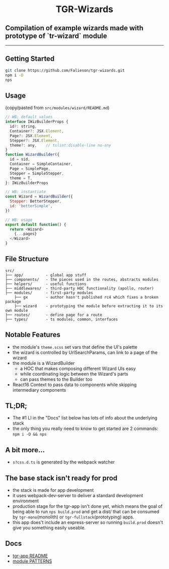 <p align='center'>
  <h1 align='center'>TGR-Wizards</h1>
  <h2>Compilation of example wizards made with prototype of `tr-wizard` module</h2>
  <hr />
</p>

## Getting Started

```bash
git clone https://github.com/Falieson/tgr-wizards.git
npm i -D
nps
```

## Usage

(copy/pasted from `src/modules/wizard/README.md`)

```javascript
// WB: default values
interface IWizBuilderProps {
  id?: string,
  Container?: JSX.Element,
  Page?: JSX.Element,
  Stepper?: JSX.Element,
  theme?: any,    // tslint:disable-line no-any
}
function WizardBuilder({
  id = sid,
  Container = SimpleContainer,
  Page = SimplePage,
  Stepper = SimpleStepper,
  theme = T,
}: IWizBuilderProps
```

```javascript
// WB: instantiate
const Wizard = WizardBuilder({
  Stepper: BetterStepper,
  id: 'betterSimple',
})

// WB: usage
export default function() {
  return <Wizard>
    {...pages}
  </Wizard>
}
```

## File Structure

```text
src/
├── app/          - global app stuff
├── components/   - the pieces used in the routes, abstracts modules
├── helpers/      - useful functions
├── middlewares/  - third-party HOC functionality (apollo, router)
├── modules/      - first-party modules
    ├── gx        - author hasn't published rc4 which fixes a broken package
    ├── wizard    - prototyping the module before extracting it to its own module
├── routes/       - define page for a route
├── types/        - ts modules, common, interfaces
```

## Notable Features

- the module's `theme.scss` set vars that define the UI's palette
- the wizard is controlled by UrlSearchParams, can link to a page of the wizard
- the module is a WizardBuilder
  - a HOC that makes composing different Wizard UIs easy
  - while coordinating logic between the Wizard's parts
  - can pass themes to the Builder too
- React16 Context to pass data to components while skipping intermediary components

## TL;DR;

- The #1 LI in the "Docs" list below has lots of info about the underlying stack
- the only thing you really need to know to get started are 2 commands: `npm i -D && nps`

## A bit more...

- `s?css.d.ts` is generated by the webpack watcher

## The base stack isn't ready for prod

- the stack is made for app development
- it uses webpack-dev-server to deliver a standard development environment
- production stage for the tgr-app isn't done yet, which means the goal of being able to run `nps build.prod` and get a dist/ that can be consumed by `tgr-mono`(monolith) or `tgr-fullstack`(prototyping) apps.
- this app does't include an express-server so running `build.prod` doesn't give you something easily useable.

## Docs

- [tgr-app README](https://github.com/Falieson/2018-typescript-react-app/blob/7a531f503a36e2b09a65a7324f917918a1f0a9c0/README.md)
- [module PATTERNS](https://github.com/Falieson/tgrstack.com/wiki/Patterns)
